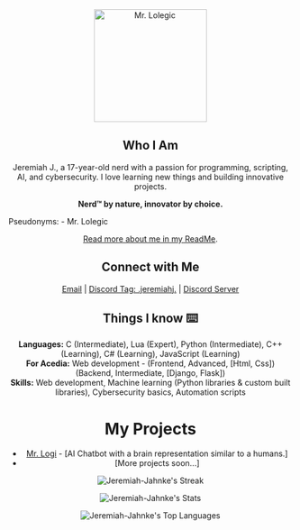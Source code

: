 <div align="center">
  <img src="https://github.com/Jeremiah-Jahnke/Jeremiah-Jahnke/assets/90881896/3aa94fb7-da7e-4ab0-a7c5-3cd7659b8ff1" width="200" height="200" alt="Mr. Lolegic" />
</div>

<div align="center">

  ## Who I Am 

  Jeremiah J., a 17-year-old nerd with a passion for programming, scripting, AI, and cybersecurity. I love learning new things and building innovative projects.

  **Nerd™️ by nature, innovator by choice.**

  <div align="left">
    Pseudonyms:
    - Mr. Lolegic
  </div>

  [Read more about me in my ReadMe](https://github.com/Jeremiah-Jahnke/Jeremiah-Jahnke/blob/main/README.md).
</div>

<div align="center">

  ## Connect with Me 

  [Email](mailto:mrlolegic@gmail.com) | [Discord Tag: .jeremiahj.]() | [Discord Server](https://discord.gg/kY4UUV4eKp)
</div>

<div align="center">

  ## Things I know ⌨️

  **Languages:** C (Intermediate), Lua (Expert), Python (Intermediate), C++ (Learning), C# (Learning), JavaScript (Learning) </br>
  **For Acedia:** Web development - (Frontend, Advanced, [Html, Css]) (Backend, Intermediate, [Django, Flask]) </br>
  **Skills:** Web development, Machine learning (Python libraries & custom built libraries), Cybersecurity basics, Automation scripts
</div>

<div align="center">

  # My Projects 

  * [Mr. Logi]() - [AI Chatbot with a brain representation similar to a humans.]
  * [More projects soon...]
</div>

<div align="center">

  ![Jeremiah-Jahnke's Streak](https://github-readme-streak-stats.herokuapp.com/?user=Jeremiah-Jahnke&theme=vue-dark&hide_border=false)
  
  ![Jeremiah-Jahnke's Stats](https://github-readme-stats.vercel.app/api?username=Jeremiah-Jahnke&theme=vue-dark&show_icons=true&hide_border=false&count_private=true)


  ![Jeremiah-Jahnke's Top Languages](https://github-readme-stats.vercel.app/api/top-langs/?username=Jeremiah-Jahnke&theme=vue-dark&show_icons=true&hide_border=false&layout=compact)

</div>
